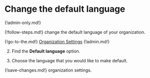 # Change the default language

{!admin-only.md!}

{!follow-steps.md!} change the default language of your organization.

{!go-to-the.md!} [Organization Settings](/#administration/organization-settings)
{!admin.md!}

2. Find the **Default language** option.

3. Choose the language that you would like to make default.

{!save-changes.md!} organization settings.
